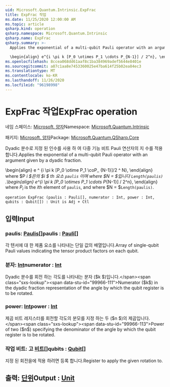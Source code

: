 ```yaml
---
uid: Microsoft.Quantum.Intrinsic.ExpFrac
title: ExpFrac 작업
ms.date: 11/25/2020 12:00:00 AM
ms.topic: article
qsharp.kind: operation
qsharp.namespace: Microsoft.Quantum.Intrinsic
qsharp.name: ExpFrac
qsharp.summary: >-
  Applies the exponential of a multi-qubit Pauli operator with an argument given by a dyadic fraction.

  \begin{align} e^{i \pi k [P_0 \otimes P_1 \cdots P_{N-1}] / 2^n}, \end{align} where $P_i$ is the $i$th element of `paulis`, and where $N = $`Length(paulis)`.
ms.openlocfilehash: 8ccea068dd61aaf8c1ba384969adef5644e8401e
ms.sourcegitcommit: a87c1aa8e7453360025e47ba614f25b02ea84ec3
ms.translationtype: MT
ms.contentlocale: ko-KR
ms.lasthandoff: 11/26/2020
ms.locfileid: "96198998"
---
```

# <a name="expfrac-operation"></a><span data-ttu-id="99966-102">ExpFrac 작업</span><span class="sxs-lookup"><span data-stu-id="99966-102">ExpFrac operation</span></span>

<span data-ttu-id="99966-103">네임 스페이스: [Microsoft. 양자](xref:Microsoft.Quantum.Intrinsic)</span><span class="sxs-lookup"><span data-stu-id="99966-103">Namespace: [Microsoft.Quantum.Intrinsic](xref:Microsoft.Quantum.Intrinsic)</span></span>

<span data-ttu-id="99966-104">패키지: [Microsoft. 양자](https://nuget.org/packages/Microsoft.Quantum.QSharp.Core)</span><span class="sxs-lookup"><span data-stu-id="99966-104">Package: [Microsoft.Quantum.QSharp.Core](https://nuget.org/packages/Microsoft.Quantum.QSharp.Core)</span></span>


<span data-ttu-id="99966-105">Dyadic 분수로 지정 된 인수를 사용 하 여 다중 기능 비트 Pauli 연산자의 지 수를 적용 합니다.</span><span class="sxs-lookup"><span data-stu-id="99966-105">Applies the exponential of a multi-qubit Pauli operator with an argument given by a dyadic fraction.</span></span>

<span data-ttu-id="99966-106">\begin{align} e ^ {i \pi k [P_0 \otime P_1 \coP_ {N-1}]/2 ^ N}, \end{align} where $P _i $은의 $i $ th 요소 `paulis` 이며 where $N = $입니다 `Length(paulis)` .</span><span class="sxs-lookup"><span data-stu-id="99966-106">\begin{align} e^{i \pi k [P_0 \otimes P_1 \cdots P_{N-1}] / 2^n}, \end{align} where $P_i$ is the $i$th element of `paulis`, and where $N = $`Length(paulis)`.</span></span>

```qsharp
operation ExpFrac (paulis : Pauli[], numerator : Int, power : Int, qubits : Qubit[]) : Unit is Adj + Ctl
```


## <a name="input"></a><span data-ttu-id="99966-107">입력</span><span class="sxs-lookup"><span data-stu-id="99966-107">Input</span></span>

### <a name="paulis--pauli"></a><span data-ttu-id="99966-108">paulis: [Paulis](xref:microsoft.quantum.lang-ref.pauli)[]</span><span class="sxs-lookup"><span data-stu-id="99966-108">paulis : [Pauli](xref:microsoft.quantum.lang-ref.pauli)[]</span></span>

<span data-ttu-id="99966-109">각 텐서에 대 한 제품 요소를 나타내는 단일 값의 배열입니다.</span><span class="sxs-lookup"><span data-stu-id="99966-109">Array of single-qubit Pauli values indicating the tensor product factors on each qubit.</span></span>


### <a name="numerator--int"></a><span data-ttu-id="99966-110">분자: [Int](xref:microsoft.quantum.lang-ref.int)</span><span class="sxs-lookup"><span data-stu-id="99966-110">numerator : [Int](xref:microsoft.quantum.lang-ref.int)</span></span>

<span data-ttu-id="99966-111">Dyadic 분수를 회전 하는 각도를 나타내는 분자 ($k $)입니다.</span><span class="sxs-lookup"><span data-stu-id="99966-111">Numerator ($k$) in the dyadic fraction representation of the angle by which the qubit register is to be rotated.</span></span>


### <a name="power--int"></a><span data-ttu-id="99966-112">power: [Int](xref:microsoft.quantum.lang-ref.int)</span><span class="sxs-lookup"><span data-stu-id="99966-112">power : [Int](xref:microsoft.quantum.lang-ref.int)</span></span>

<span data-ttu-id="99966-113">제곱 비트 레지스터를 회전할 각도의 분모를 지정 하는 두 ($n $)의 제곱입니다.</span><span class="sxs-lookup"><span data-stu-id="99966-113">Power of two ($n$) specifying the denominator of the angle by which the qubit register is to be rotated.</span></span>


### <a name="qubits--qubit"></a><span data-ttu-id="99966-114">작업 비트: 고 [비트](xref:microsoft.quantum.lang-ref.qubit)[]</span><span class="sxs-lookup"><span data-stu-id="99966-114">qubits : [Qubit](xref:microsoft.quantum.lang-ref.qubit)[]</span></span>

<span data-ttu-id="99966-115">지정 된 회전을에 적용 하려면 등록 합니다.</span><span class="sxs-lookup"><span data-stu-id="99966-115">Register to apply the given rotation to.</span></span>



## <a name="output--unit"></a><span data-ttu-id="99966-116">출력: [단위](xref:microsoft.quantum.lang-ref.unit)</span><span class="sxs-lookup"><span data-stu-id="99966-116">Output : [Unit](xref:microsoft.quantum.lang-ref.unit)</span></span>

